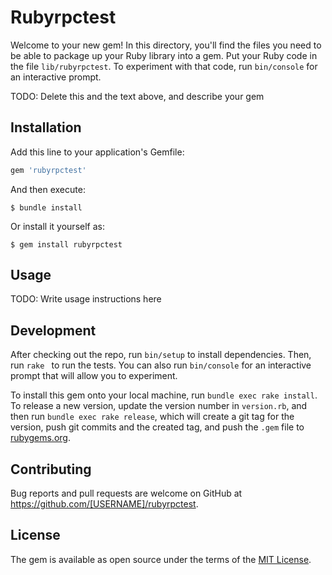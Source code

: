 # Rubyrpctest

Welcome to your new gem! In this directory, you'll find the files you need to be able to package up your Ruby library into a gem. Put your Ruby code in the file `lib/rubyrpctest`. To experiment with that code, run `bin/console` for an interactive prompt.

TODO: Delete this and the text above, and describe your gem

## Installation

Add this line to your application's Gemfile:

```ruby
gem 'rubyrpctest'
```

And then execute:

    $ bundle install

Or install it yourself as:

    $ gem install rubyrpctest

## Usage

TODO: Write usage instructions here

## Development

After checking out the repo, run `bin/setup` to install dependencies. Then, run `rake ` to run the tests. You can also run `bin/console` for an interactive prompt that will allow you to experiment.

To install this gem onto your local machine, run `bundle exec rake install`. To release a new version, update the version number in `version.rb`, and then run `bundle exec rake release`, which will create a git tag for the version, push git commits and the created tag, and push the `.gem` file to [rubygems.org](https://rubygems.org).

## Contributing

Bug reports and pull requests are welcome on GitHub at https://github.com/[USERNAME]/rubyrpctest.

## License

The gem is available as open source under the terms of the [MIT License](https://opensource.org/licenses/MIT).
